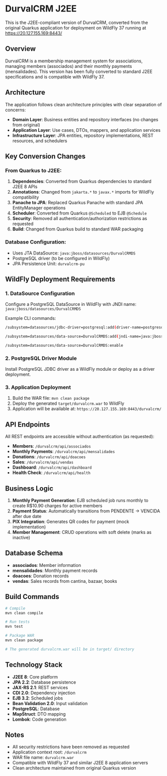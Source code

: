 # DurvalCRM J2EE

This is the J2EE-compliant version of DurvalCRM, converted from the original Quarkus application for deployment on WildFly 37 running at https://20.127.155.169:8443/

## Overview

DurvalCRM is a membership management system for associations, managing members (associados) and their monthly payments (mensalidades). This version has been fully converted to standard J2EE specifications and is compatible with WildFly 37.

## Architecture

The application follows clean architecture principles with clear separation of concerns:

- **Domain Layer**: Business entities and repository interfaces (no changes from original)
- **Application Layer**: Use cases, DTOs, mappers, and application services
- **Infrastructure Layer**: JPA entities, repository implementations, REST resources, and schedulers

## Key Conversion Changes

### From Quarkus to J2EE:

1. **Dependencies**: Converted from Quarkus dependencies to standard J2EE 8 APIs
2. **Annotations**: Changed from `jakarta.*` to `javax.*` imports for WildFly compatibility
3. **Panache to JPA**: Replaced Quarkus Panache with standard JPA EntityManager operations
4. **Scheduler**: Converted from Quarkus `@Scheduled` to EJB `@Schedule`
5. **Security**: Removed all authentication/authorization restrictions as requested
6. **Build**: Changed from Quarkus build to standard WAR packaging

### Database Configuration:

- Uses JTA DataSource: `java:jboss/datasources/DurvalCRMDS`
- PostgreSQL driver (to be configured in WildFly)
- JPA Persistence Unit: `durvalcrm-pu`

## WildFly Deployment Requirements

### 1. DataSource Configuration

Configure a PostgreSQL DataSource in WildFly with JNDI name: `java:jboss/datasources/DurvalCRMDS`

Example CLI commands:
```bash
/subsystem=datasources/jdbc-driver=postgresql:add(driver-name=postgresql,driver-module-name=org.postgresql,driver-class-name=org.postgresql.Driver)

/subsystem=datasources/data-source=DurvalCRMDS:add(jndi-name=java:jboss/datasources/DurvalCRMDS,driver-name=postgresql,connection-url=jdbc:postgresql://localhost:5432/durvalcrm_dev,user-name=durvalcrm_user,password=durvaldev@123)

/subsystem=datasources/data-source=DurvalCRMDS:enable
```

### 2. PostgreSQL Driver Module

Install PostgreSQL JDBC driver as a WildFly module or deploy as a driver deployment.

### 3. Application Deployment

1. Build the WAR file: `mvn clean package`
2. Deploy the generated `target/durvalcrm.war` to WildFly
3. Application will be available at: `https://20.127.155.169:8443/durvalcrm/`

## API Endpoints

All REST endpoints are accessible without authentication (as requested):

- **Members**: `/durvalcrm/api/associados`
- **Monthly Payments**: `/durvalcrm/api/mensalidades`  
- **Donations**: `/durvalcrm/api/doacoes`
- **Sales**: `/durvalcrm/api/vendas`
- **Dashboard**: `/durvalcrm/api/dashboard`
- **Health Check**: `/durvalcrm/api/health`

## Business Logic

1. **Monthly Payment Generation**: EJB scheduled job runs monthly to create R$10.90 charges for active members
2. **Payment Status**: Automatically transitions from PENDENTE → VENCIDA after due date  
3. **PIX Integration**: Generates QR codes for payment (mock implementation)
4. **Member Management**: CRUD operations with soft delete (marks as inactive)

## Database Schema

- **associados**: Member information
- **mensalidades**: Monthly payment records
- **doacoes**: Donation records  
- **vendas**: Sales records from cantina, bazaar, books

## Build Commands

```bash
# Compile
mvn clean compile

# Run tests
mvn test

# Package WAR
mvn clean package

# The generated durvalcrm.war will be in target/ directory
```

## Technology Stack

- **J2EE 8**: Core platform
- **JPA 2.2**: Database persistence
- **JAX-RS 2.1**: REST services
- **CDI 2.0**: Dependency injection
- **EJB 3.2**: Scheduled jobs
- **Bean Validation 2.0**: Input validation
- **PostgreSQL**: Database
- **MapStruct**: DTO mapping
- **Lombok**: Code generation

## Notes

- All security restrictions have been removed as requested
- Application context root: `/durvalcrm`
- WAR file name: `durvalcrm.war`
- Compatible with WildFly 37 and similar J2EE 8 application servers
- Clean architecture maintained from original Quarkus version